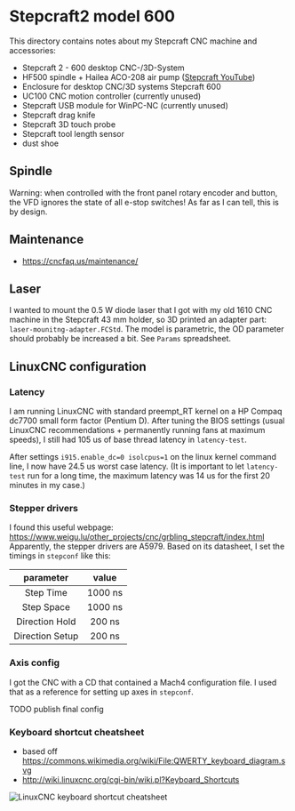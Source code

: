 # Stepcraft2 model 600
This directory contains notes about my Stepcraft CNC machine and accessories:
- Stepcraft 2 - 600 desktop CNC-/3D-System
- HF500 spindle + Hailea ACO-208 air pump ([Stepcraft YouTube](https://www.youtube.com/watch?v=FoeF6cgP0wI))
- Enclosure for desktop CNC/3D systems Stepcraft 600
- UC100 CNC motion controller (currently unused)
- Stepcraft USB module for WinPC-NC (currently unused)
- Stepcraft drag knife
- Stepcraft 3D touch probe
- Stepcraft tool length sensor
- dust shoe


## Spindle
Warning: when controlled with the front panel rotary encoder and button,
the VFD ignores the state of all e-stop switches! As far as I can tell,
this is by design.


## Maintenance
- https://cncfaq.us/maintenance/


## Laser
I wanted to mount the 0.5 W diode laser that I got with my old 1610 CNC
machine in the Stepcraft 43 mm holder, so 3D printed an adapter part:
`laser-mounitng-adapter.FCStd`. The model is parametric, the OD parameter
should probably be increased a bit. See `Params` spreadsheet.


## LinuxCNC configuration
### Latency
I am running LinuxCNC with standard preempt_RT kernel on a HP Compaq
dc7700 small form factor (Pentium D). After tuning the BIOS settings
(usual LinuxCNC recommendations + permanently running fans at maximum
speeds), I still had 105 us of base thread latency in `latency-test`.

After settings `i915.enable_dc=0 isolcpus=1` on the linux kernel command
line, I now have 24.5 us worst case latency. (It is important to let
`latency-test` run for a long time, the maximum latency was 14 us
for the first 20 minutes in my case.)


### Stepper drivers
I found this useful webpage: https://www.weigu.lu/other_projects/cnc/grbling_stepcraft/index.html
Apparently, the stepper drivers are A5979.
Based on its datasheet, I set the timings in `stepconf` like this:

| parameter       | value   |
|:---------------:|:-------:|
| Step Time       | 1000 ns |
| Step Space      | 1000 ns |
| Direction Hold  | 200 ns  |
| Direction Setup | 200 ns  |


### Axis config
I got the CNC with a CD that contained a Mach4 configuration file. I used
that as a reference for setting up axes in `stepconf`.

TODO publish final config


### Keyboard shortcut cheatsheet
- based off https://commons.wikimedia.org/wiki/File:QWERTY_keyboard_diagram.svg
- http://wiki.linuxcnc.org/cgi-bin/wiki.pl?Keyboard_Shortcuts

![LinuxCNC keyboard shortcut cheatsheet](linuxcnc-keyboard-shortcut-cheatsheet)
